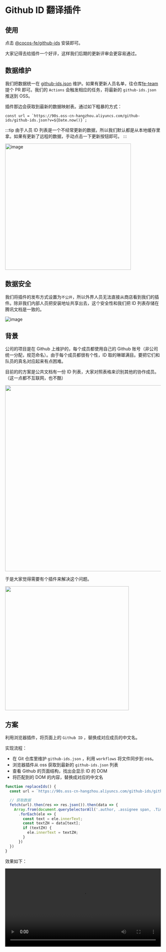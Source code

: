 # Github ID 翻译插件



## 使用

点击 [@cocos-fe/github-ids](https://chrome.google.com/webstore/detail/cocos-fegithub-ids/eidodebdpdgnbcphggoimbpohochfpoj/related?hl=zh-CN) 安装即可。

大家记得去给插件一个好评，这样我们后期的更新评审会更容易通过。

## 数据维护

我们把数据统一在 [github-ids.json](https://github.com/cocos-creator/fe-team/blob/main/projects/github-ids/github-ids.json) 维护。如果有更新人员名单，往仓库[fe-team](https://github.com/cocos-creator/fe-team) 提个 PR 即可。我们的 `Actions` 会触发相应的任务，将最新的 `github-ids.json` 推送到 OSS。

插件那边会获取到最新的数据映射表。通过如下粗暴的方式：

```
const url = `https://90s.oss-cn-hangzhou.aliyuncs.com/github-ids/github-ids.json?v=${Date.now()}`;
```

:::tip
由于人员 ID 列表是一个不经常更新的数据，所以我们默认都是从本地缓存里拿。如果有更新了远程的数据，手动点击一下更新按钮即可。
:::

<img width="407" alt="image" src="https://user-images.githubusercontent.com/35713518/159613419-8e4ab822-ea1c-41b8-948d-7b97149deaa3.png">

## 数据安全

我们将插件的发布方式设置为`不公开`，所以外界人员无法直接从商店看到我们的插件。除非我们内部人员把安装地址共享出去，这个安全性和我们把 ID 列表存储在腾讯文档是一致的。

![image](https://user-images.githubusercontent.com/35713518/147624972-40eacd90-4197-4cc0-8950-560f52fcaec5.png)
## 背景

公司的项目是在 Github 上维护的，每个成员都使用自己的 Github 账号（非公司统一分配，规范命名）。由于每个成员都很有个性，ID 取的琳瑯满目。要把它们和队员的真名对应起来有点困难。

目前的的方案是公共文档有一份 ID 列表，大家对照表格来识别其他的协作成员。（这一点都不互联网，也不酷）

<img width="600" src="https://user-images.githubusercontent.com/35713518/145004585-e7ed56df-db9e-45c0-810a-267e1732c270.png" />

于是大家觉得需要有个插件来解决这个问题。

<img width="400" src="https://user-images.githubusercontent.com/35713518/145000281-102f1a01-b287-44a0-bf68-cb21d9dbfba7.png" />

## 方案

利用浏览器插件，将页面上的 `Github ID` ，替换成对应成员的中文名。

实现流程：
- 在 Git 仓库里维护 `github-ids.json` ，利用 `workflows` 将文件同步到 oss。
- 浏览器插件从 oss 获取到最新的 `github-ids.json` 列表
- 查看 Github 的页面结构，找出会显示 ID 的 DOM
- 将匹配到的 DOM 的内容，替换成对应的中文名

```js
function replaceIds() {
  const url = `https://90s.oss-cn-hangzhou.aliyuncs.com/github-ids/github-ids.json?v=${Date.now()}`;

  // 获取数据
  fetch(url).then(res => res.json()).then(data => {
    Array.from(document.querySelectorAll('.author, .assignee span, .TimelineItem-body a span'))
      .forEach(ele => {
        const text = ele.innerText;
        const textZH = data[text];
        if (textZH) {
          ele.innerText = textZH;
        }
      })
  })
}
```

效果如下：

<video width="100%" controls src="https://website-cocos-fe.oss-cn-hangzhou.aliyuncs.com/%E5%B1%8F%E5%B9%95%E5%BD%95%E5%88%B62021-12-10%2021.12.50.mov" />

我们替换了页面上原本显示 Github ID 的地方，展示为中文名称。并且在右上角放置了一个 ICON，点击可以展开/关闭一个 ID 列表。

列表支持按中文名搜索 ID，方便 `@` 其他成员。 点击 ID 或者中文名称都可以复制对应内容。

如果远程更新了数据，点击刷新按钮即可同步远程数据。


## 遇到的问题

Github 某些页面是以 SPA 的方式渲染，导致它进行路由切换的时候不会刷新页面，进而不能通过 onload 这样的方式来执行替换 ID 的逻辑。

而如果通过监听 `popstate` 事件，它无法捕获 `history.pushState() | history.replaceState()` ，所以此路不通（可能魔改可以）。

不过我们发现，Github 在路由切换时，有个进度条的呈现，于是我们通过监听这个进度条的 width 变化，如果达到 100% ，说明页面切换成功。

```js
function observerProgress() {
  const $progress = document.querySelector('.Progress-item');
  const callback = function (mutationsList) {
    for (let mutation of mutationsList) {
      if (mutation.type === 'attributes') {
        if ($progress.style.width === '100%') {
          window.setTimeout(replaceIds, 200);
        }
      }
    }
  };

  const observer = new MutationObserver(callback);
  observer.observe($progress, { attributes: true });
  // observer.disconnect();
}
```

